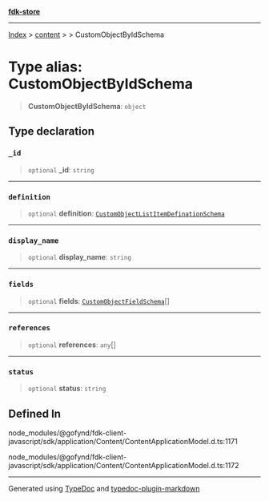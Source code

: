 [**fdk-store**](../../../README.md)
***

[Index](../../../API.md) > [content](../../README.md) > [<internal>](../README.md) > CustomObjectByIdSchema

# Type alias: CustomObjectByIdSchema

> **CustomObjectByIdSchema**: `object`

## Type declaration

### `_id`

> `optional` **\_id**: `string`

***

### `definition`

> `optional` **definition**: [`CustomObjectListItemDefinationSchema`](type-alias.CustomObjectListItemDefinationSchema.md)

***

### `display_name`

> `optional` **display\_name**: `string`

***

### `fields`

> `optional` **fields**: [`CustomObjectFieldSchema`](type-alias.CustomObjectFieldSchema.md)[]

***

### `references`

> `optional` **references**: `any`[]

***

### `status`

> `optional` **status**: `string`

## Defined In

node\_modules/@gofynd/fdk-client-javascript/sdk/application/Content/ContentApplicationModel.d.ts:1171

node\_modules/@gofynd/fdk-client-javascript/sdk/application/Content/ContentApplicationModel.d.ts:1172

***
Generated using [TypeDoc](https://typedoc.org/) and [typedoc-plugin-markdown](https://www.npmjs.com/package/typedoc-plugin-markdown)
